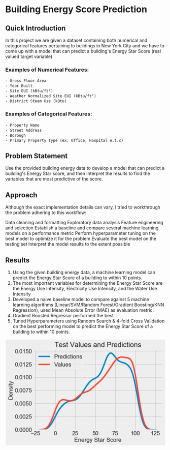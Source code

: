 # Building Energy Score Prediction

## Quick Introduction

In this project we are given a dataset containing both numerical and categorical features pertaining to buildings in New York City and we have to come up with a model that can predict a building's Energy Star Score (real valued target variable) 

### Examples of Numerical Features:

    - Gross Floor Area
    - Year Built
    - Site EUI (kBtu/ft²)
    - Weather Normalized Site EUI (kBtu/ft²)
    - District Steam Use (kBtu)
### Examples of Categorical Features:
    - Property Name
    - Street Address
    - Borough
    - Primary Property Type (ex: Office, Hospital e.t.c)


## Problem Statement

Use the provided building energy data to develop a model that can predict a building's Energy Star score, and then interpret the results to find the variables that are most predictive of the score.

## Approach

Although the exact implementation details can vary, I tried to workthrough the problem adhering to this workflow:

Data cleaning and formatting
Exploratory data analysis
Feature engineering and selection
Establish a baseline and compare several machine learning models on a performance metric
Perform hyperparameter tuning on the best model to optimize it for the problem
Evaluate the best model on the testing set
Interpret the model results to the extent possible

## Results

1. Using the given building energy data, a machine learning model can predict the Energy Star Score of a building to within 10 points.
2. The most important variables for determining the Energy Star Score are the Energy Use Intensity, Electricity Use Intensity, and the Water Use Intensity
3. Developed a naive baseline model to compare against 5 machine learning algorithms (Linear/SVM/Random Forest/Gradient Boosting/KNN Regression), used Mean Absolute    Error (MAE) as evaluation metric.
4. Gradient Boosted Regressor performed the best
5. Tuned Hyperparameters using Random Search & 4-fold Cross Validation on the best performing model to predict the Energy Star Score of a building to within 10 points. 

![](images/building_test&preds.png)



